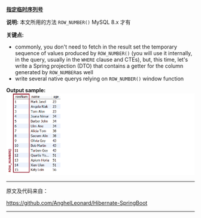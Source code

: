 **[指定临时序列号](https://github.com/totemtec/Hibernate-JPA/tree/master/AssignSequentialNumber)**
 
**说明:** 本文所用的方法 `ROW_NUMBER()` MySQL 8.x 才有

**关键点:**
- commonly, you don't need to fetch in the result set the temporary sequence of values produced by `ROW_NUMBER()` (you will use it internally, in the query, usually in the `WHERE` clause and CTEs), but, this time, let's write a Spring projection (DTO) that contains a getter for the column generated by `ROW_NUMBER`as well
- write several native querys relying on `ROW_NUMBER()` window function
     
**Output sample:**\
![](https://github.com/totemtec/Hibernate-JPA/blob/master/AssignSequentialNumber/assign%20sequential%20number%20to%20rows.png)


------------------------------------------------------------------------------------------
原文及代码来自：

https://github.com/AnghelLeonard/Hibernate-SpringBoot

------------------------------------------------------------------------------------------

